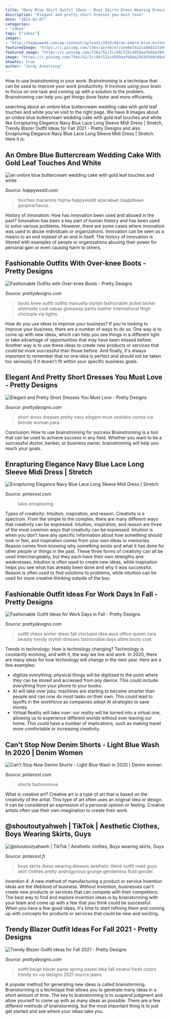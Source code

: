 ```yaml
---
title: "Navy Blue Skirt Outfit Ideas ~ Boys Skirts Dress Wearing Dresses Aesthetic Tiktok Outfit Maid Guys Skirt Clothes Pretty Androgynous Grunge Genderless Fluid Gender"
description: "Elegant and pretty short dresses you must love"
date: "2023-02-07"
categories:
- "ideas"
tags: ["ideas"]
images:
- "http://happywedd.com/wp-content/uploads/2019/04/an-ombre-blue-buttercream-wedding-cake-with-gold-leaf-touches-and-white-macarons.jpg"
featuredImage: "https://i.pinimg.com/736x/1e/e0/e7/1ee0e74a2ca86631fa99a3e6f4e4876b.jpg"
featured_image: "https://i.pinimg.com/736x/52/2c/49/522c4959aafb8da294343b8fd9a864e3.jpg"
image: "https://i.pinimg.com/736x/52/2c/49/522c4959aafb8da294343b8fd9a864e3.jpg"
ShowToc: true
author: "Jordy Armstrong"
---
```



How to use brainstroming in your work.
Brainstroming is a technique that can be used to improve your work productivity. It involves using your brain to focus on one task and coming up with a solution to the problem. Brainstroming can help you get things done faster and more efficiently.

	

		
searching about an ombre blue buttercream wedding cake with gold leaf touches and white you've visit to the right page. We have 8 Images about an ombre blue buttercream wedding cake with gold leaf touches and white like Enrapturing Elegance Navy Blue Lace Long Sleeve Midi Dress | Stretch, Trendy Blazer Outfit Ideas for Fall 2021 - Pretty Designs and also Enrapturing Elegance Navy Blue Lace Long Sleeve Midi Dress | Stretch. Here it is:
		
    
## An Ombre Blue Buttercream Wedding Cake With Gold Leaf Touches And White

<img loading=lazy src="http://happywedd.com/wp-content/uploads/2019/04/an-ombre-blue-buttercream-wedding-cake-with-gold-leaf-touches-and-white-macarons.jpg" onerror="this.onerror=null;this.src='https://tse3.mm.bing.net/th?id=OIP.yrHlcQr6clGlqR8G0OyDpAHaHk&amp;pid=15.1';" alt="an ombre blue buttercream wedding cake with gold leaf touches and white">

_Source: happywedd.com_

>touches macarons торты happywedd красивые свадебные gurpinarhavuz. 

	

History of innovation: How has innovation been used and abused in the past?
Innovation has been a key part of human history and has been used to solve various problems. However, there are some cases where innovation was used to abuse individuals or organizations. Innovation can be seen as a means to an end instead of an end in itself. The history of innovation is littered with examples of people or organizations abusing their power for personal gain or even causing harm to others.

    
## Fashionable Outfits With Over-knee Boots - Pretty Designs

<img loading=lazy src="http://www.prettydesigns.com/wp-content/uploads/2014/10/Stylish-Outfit-Ideas-with-Over-knee-Boots.jpg" onerror="this.onerror=null;this.src='https://tse1.mm.bing.net/th?id=OIP.jwFL2H-7Vvs26NTWTU71dAHaK3&amp;pid=15.1';" alt="Fashionable Outfits with Over-knee Boots - Pretty Designs">

_Source: prettydesigns.com_

>boots knee outfit outfits manuella stylish fashionable jacket bicker sheinside coat oasap giveaway pants leather international thigh chictopia via tights. 

	

How do you use ideas to improve your business?
If you're looking to improve your business, there are a number of ways to do so. One way is to come up with new ideas, which can help you see things in a different light or take advantage of opportunities that may have been missed before. Another way is to use these ideas to create new products or services that could be more successful than those before. And finally, it's always important to remember that no one idea is perfect and should not be taken too seriously if it doesn't fit within your specific business goals.

    
## Elegant And Pretty Short Dresses You Must Love - Pretty Designs

<img loading=lazy src="http://www.prettydesigns.com/wp-content/uploads/2014/06/Navy-Blue-Short-Dress.jpg" onerror="this.onerror=null;this.src='https://tse3.mm.bing.net/th?id=OIP.oGcZLRy17-c61tKwtYzpSwHaLL&amp;pid=15.1';" alt="Elegant and Pretty Short Dresses You Must Love - Pretty Designs">

_Source: prettydesigns.com_

>short dress dresses pretty navy elegant must vestidos cortos via blonde woman para. 

	

Conclusion: How to use brainstroming for success
Brainstroming is a tool that can be used to achieve success in any field. Whether you want to be a successful doctor, banker, or business owner, brainstroming will help you reach your goals.

    
## Enrapturing Elegance Navy Blue Lace Long Sleeve Midi Dress | Stretch

<img loading=lazy src="https://i.pinimg.com/736x/1e/e0/e7/1ee0e74a2ca86631fa99a3e6f4e4876b.jpg" onerror="this.onerror=null;this.src='https://tse3.mm.bing.net/th?id=OIP.5SsbMsTyDThHmCrlGj231gHaLH&amp;pid=15.1';" alt="Enrapturing Elegance Navy Blue Lace Long Sleeve Midi Dress | Stretch">

_Source: pinterest.com_

>lulus enrapturing. 

	

Types of creativity: Intuition, inspiration, and reason.
Creativity is a spectrum. From the simple to the complex, there are many different ways that creativity can be expressed. Intuition, inspiration, and reason are three of the most common ways that creativity can be expressed. Intuition is when you don’t have any specific information about how something should look or feel, and inspiration comes from your own ideas or memories. Reason comes from knowing why something exists and what it has done for other people or things in the past. These three forms of creativity can all be used interchangeably, but they each have their own strengths and weaknesses. Intuition is often used to create new ideas, while inspiration helps you see what has already been done and why it was successful. Reason is often used to find solutions to problems, while intuition can be used for more creative thinking outside of the box.

    
## Fashionable Outfit Ideas For Work Days In Fall - Pretty Designs

<img loading=lazy src="https://www.prettydesigns.com/wp-content/uploads/2014/07/Stylish-Trendy-Outfit-Idea.jpg" onerror="this.onerror=null;this.src='https://tse2.mm.bing.net/th?id=OIP.CKtQOF4bfdWuYauX794bwgHaK3&amp;pid=15.1';" alt="Fashionable Outfit Ideas for Work Days in Fall - Pretty Designs">

_Source: prettydesigns.com_

>outfit chess winter dress fall chictopia idea asos office queen zara beauty trendy stylish dresses fashionable days attire boots coat. 

	

Trends in technology: How is technology changing?
Technology is constantly evolving, and with it, the way we live and work. In 2020, there are many ideas for how technology will change in the next year. Here are a few examples: 
- digitize everything: physical things will be digitized to the point where they can be stored and accessed from any device. This could include everything from your phone to your books. 
- AI will take over jobs: machines are starting to become smarter than people and can now do most tasks on their own. This could lead to layoffs in the workforce as companies adopt AI strategies to save money. 
- Virtual Reality will take over: our reality will be turned into a virtual one, allowing us to experience different worlds without ever leaving our home. This could have a number of implications, such as making travel more comfortable or increasing creativity.

    
## Can&#039;t Stop Now Denim Shorts - Light Blue Wash In 2020 | Denim Women

<img loading=lazy src="https://i.pinimg.com/736x/52/2c/49/522c4959aafb8da294343b8fd9a864e3.jpg" onerror="this.onerror=null;this.src='https://tse2.mm.bing.net/th?id=OIP.J5ZJeRpl_RuwddMZg4f7kQHaLH&amp;pid=15.1';" alt="Can&#039;t Stop Now Denim Shorts - Light Blue Wash in 2020 | Denim women">

_Source: pinterest.com_

>shorts fashionnova. 

	

What is creative art?
Creative art is a type of art that is based on the creativity of the artist. This type of art often uses an original idea or design. It can be considered an expression of a personal opinion or feeling. Creative artists often use their own imagination to create their work.

    
## @shoutoutyahweh | TikTok | Aesthetic Clothes, Boys Wearing Skirts, Guys

<img loading=lazy src="https://i.pinimg.com/736x/17/23/40/17234040704a95674cbfbfc70232ae0f.jpg" onerror="this.onerror=null;this.src='https://tse4.mm.bing.net/th?id=OIP.ow2U04-I-Q4LgXXM-vsPcAHaMC&amp;pid=15.1';" alt="@shoutoutyahweh | TikTok | Aesthetic clothes, Boys wearing skirts, Guys">

_Source: pinterest.fr_

>boys skirts dress wearing dresses aesthetic tiktok outfit maid guys skirt clothes pretty androgynous grunge genderless fluid gender. 

	

Invention 4: A new method of manufacturing a product or service
Invention ideas are the lifeblood of business. Without invention, businesses can't create new products or services that can compete with their competitors. The best way to find and explore invention ideas is by brainstorming with your team and come up with a few that you think could be successful. When you have a few good ideas, it's time to start refining them and coming up with concepts for products or services that could be new and exciting.

    
## Trendy Blazer Outfit Ideas For Fall 2021 - Pretty Designs

<img loading=lazy src="https://www.prettydesigns.com/wp-content/uploads/2014/09/Neutral-Beige-Outfit-Idea-with-Black-Pants.jpg" onerror="this.onerror=null;this.src='https://tse1.mm.bing.net/th?id=OIP.W_dfdIaIrYWCDRRMclhxawHaK2&amp;pid=15.1';" alt="Trendy Blazer Outfit Ideas for Fall 2021 - Pretty Designs">

_Source: prettydesigns.com_

>outfit beige blazer pants spring pastel idea fall neutral fresh colors trendy es via designs 2021 source jeans. 

	

A popular method for generating new ideas is called brainstorming. Brainstorming is a technique that allows you to generate many ideas in a short amount of time. The key to brainstorming is to suspend judgment and allow yourself to come up with as many ideas as possible. There are a few different methods of brainstorming, but the most important thing is to just get started and see where your ideas take you.

